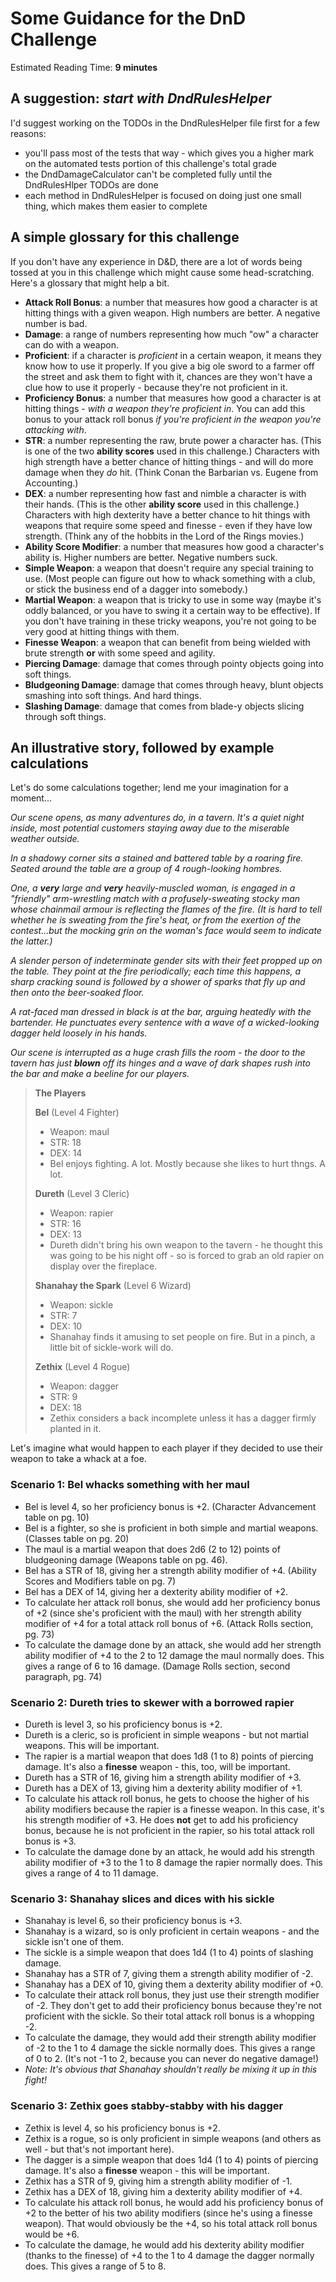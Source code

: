 # Some Guidance for the DnD Challenge

Estimated Reading Time: **9 minutes**

## A suggestion: _start with DndRulesHelper_

I'd suggest working on the TODOs in the DndRulesHelper file first for a few reasons:

- you'll pass most of the tests that way - which gives you a higher mark on the automated tests portion of this challenge's total grade
- the DndDamageCalculator can't be completed fully until the DndRulesHlper TODOs are done
- each method in DndRulesHelper is focused on doing just one small thing, which makes them easier to complete

## A simple glossary for this challenge

If you don't have any experience in D&D, there are a lot of words being tossed at you in this challenge which might cause some head-scratching. Here's a glossary that might help a bit.

- **Attack Roll Bonus**: a number that measures how good a character is at hitting things with a given weapon. High numbers are better. A negative number is bad.
- **Damage**: a range of numbers representing how much "ow" a character can do with a weapon.
- **Proficient**: if a character is _proficient_ in a certain weapon, it means they know how to use it properly. If you give a big ole sword to a farmer off the street and ask them to fight with it, chances are they won't have a clue how to use it properly - because they're not proficient in it.
- **Proficiency Bonus**: a number that measures how good a character is at hitting things - _with a weapon they're proficient in_. You can add this bonus to your attack roll bonus _if you're proficient in the weapon you're attacking with_.
- **STR**: a number representing the raw, brute power a character has. (This is one of the two **ability scores** used in this challenge.) Characters with high strength have a better chance of hitting things - and will do more damage when they _do_ hit. (Think Conan the Barbarian vs. Eugene from Accounting.)
- **DEX**: a number representing how fast and nimble a character is with their hands. (This is the other **ability score** used in this challenge.) Characters with high dexterity have a better chance to hit things with weapons that require some speed and finesse - even if they have low strength. (Think any of the hobbits in the Lord of the Rings movies.)
- **Ability Score Modifier**: a number that measures how good a character's ability is. Higher numbers are better. Negative numbers suck.
- **Simple Weapon**: a weapon that doesn't require any special training to use. (Most people can figure out how to whack something with a club, or stick the business end of a dagger into somebody.)
- **Martial Weapon**: a weapon that is tricky to use in some way (maybe it's oddly balanced, or you have to swing it a certain way to be effective). If you don't have training in these tricky weapons, you're not going to be very good at hitting things with them.
- **Finesse Weapon**: a weapon that can benefit from being wielded with brute strength **or** with some speed and agility.
- **Piercing Damage**: damage that comes through pointy objects going into soft things.
- **Bludgeoning Damage**: damage that comes through heavy, blunt objects smashing into soft things. And hard things.
- **Slashing Damage**: damage that comes from blade-y objects slicing through soft things.

## An illustrative story, followed by example calculations

Let's do some calculations together; lend me your imagination for a moment...

_Our scene opens, as many adventures do, in a tavern. It's a quiet night inside, most potential customers staying away due to the miserable weather outside._

_In a shadowy corner sits a stained and battered table by a roaring fire. Seated around the table are a group of 4 rough-looking hombres._

_One, a **very** large and **very** heavily-muscled woman, is engaged in a "friendly" arm-wrestling match with a profusely-sweating stocky man whose chainmail armour is reflecting the flames of the fire. (It is hard to tell whether he is sweating from the fire's heat, or from the exertion of the contest...but the mocking grin on the woman's face would seem to indicate the latter.)_

_A slender person of indeterminate gender sits with their feet propped up on the table. They point at the fire periodically; each time this happens, a sharp cracking sound is followed by a shower of sparks that fly up and then onto the beer-soaked floor._

_A rat-faced man dressed in black is at the bar, arguing heatedly with the bartender. He punctuates every sentence with a wave of a wicked-looking dagger held loosely in his hands._

_Our scene is interrupted as a huge crash fills the room - the door to the tavern has just **blown** off its hinges and a wave of dark shapes rush into the bar and make a beeline for our players._

> **The Players**
>
> **Bel** (Level 4 Fighter)
>
> - Weapon: maul
> - STR: 18
> - DEX: 14
> - Bel enjoys fighting. A lot. Mostly because she likes to hurt thngs. A lot.
>
> **Dureth** (Level 3 Cleric)
>
> - Weapon: rapier
> - STR: 16
> - DEX: 13
> - Dureth didn't bring his own weapon to the tavern - he thought this was going to be his night off - so is forced to grab an old rapier on display over the fireplace.
>
> **Shanahay the Spark** (Level 6 Wizard)
>
> - Weapon: sickle
> - STR: 7
> - DEX: 10
> - Shanahay finds it amusing to set people on fire. But in a pinch, a little bit of sickle-work will do.
>
> **Zethix** (Level 4 Rogue)
>
> - Weapon: dagger
> - STR: 9
> - DEX: 18
> - Zethix considers a back incomplete unless it has a dagger firmly planted in it.

Let's imagine what would happen to each player if they decided to use their weapon to take a whack at a foe.

### Scenario 1: Bel whacks something with her maul

- Bel is level 4, so her proficiency bonus is +2. (Character Advancement table on pg. 10)
- Bel is a fighter, so she is proficient in both simple and martial weapons. (Classes table on pg. 20)
- The maul is a martial weapon that does 2d6 (2 to 12) points of bludgeoning damage (Weapons table on pg. 46).
- Bel has a STR of 18, giving her a strength ability modifier of +4. (Ability Scores and Modifiers table on pg. 7)
- Bel has a DEX of 14, giving her a dexterity ability modifier of +2.
- To calculate her attack roll bonus, she would add her proficiency bonus of +2 (since she's proficient with the maul) with her strength ability modifier of +4 for a total attack roll bonus of +6. (Attack Rolls section, pg. 73)
- To calculate the damage done by an attack, she would add her strength ability modifier of +4 to the 2 to 12 damage the maul normally does. This gives a range of 6 to 16 damage. (Damage Rolls section, second paragraph, pg. 74)

### Scenario 2: Dureth tries to skewer with a borrowed rapier

- Dureth is level 3, so his proficiency bonus is +2.
- Dureth is a cleric, so is proficient in simple weapons - but not martial weapons. This will be important.
- The rapier is a martial weapon that does 1d8 (1 to 8) points of piercing damage. It's also a **finesse** weapon - this, too, will be important.
- Dureth has a STR of 16, giving him a strength ability modifier of +3.
- Dureth has a DEX of 13, giving him a dexterity ability modifier of +1.
- To calculate his attack roll bonus, he gets to choose the higher of his ability modifiers because the rapier is a finesse weapon. In this case, it's his strength modifier of +3. He does **not** get to add his proficiency bonus, because he is not proficient in the rapier, so his total attack roll bonus is +3.
- To calculate the damage done by an attack, he would add his strength ability modifier of +3 to the 1 to 8 damage the rapier normally does. This gives a range of 4 to 11 damage.

### Scenario 3: Shanahay slices and dices with his sickle

- Shanahay is level 6, so their proficiency bonus is +3.
- Shanahay is a wizard, so is only proficient in certain weapons - and the sickle isn't one of them.
- The sickle is a simple weapon that does 1d4 (1 to 4) points of slashing damage.
- Shanahay has a STR of 7, giving them a strength ability modifier of -2.
- Shanahay has a DEX of 10, giving them a dexterity ability modifier of +0.
- To calculate their attack roll bonus, they just use their strength modifier of -2. They don't get to add their proficiency bonus because they're not proficient with the sickle. So their total attack roll bonus is a whopping -2.
- To calculate the damage, they would add their strength ability modifier of -2 to the 1 to 4 damage the sickle normally does. This gives a range of 0 to 2. (It's not -1 to 2, because you can never do negative damage!)
- _Note: It's obvious that Shanahay shouldn't really be mixing it up in this fight!_

### Scenario 3: Zethix goes stabby-stabby with his dagger

- Zethix is level 4, so his proficiency bonus is +2.
- Zethix is a rogue, so is only proficient in simple weapons (and others as well - but that's not important here).
- The dagger is a simple weapon that does 1d4 (1 to 4) points of piercing damage. It's also a **finesse** weapon - this will be important.
- Zethix has a STR of 9, giving him a strength ability modifier of -1.
- Zethix has a DEX of 18, giving him a dexterity ability modifier of +4.
- To calculate his attack roll bonus, he would add his proficiency bonus of +2 to the better of his two ability modifiers (since he's using a finesse weapon). That would obviously be the +4, so his total attack roll bonus would be +6.
- To calculate the damage, he would add his dexterity ability modifier (thanks to the finesse) of +4 to the 1 to 4 damage the dagger normally does. This gives a range of 5 to 8.
